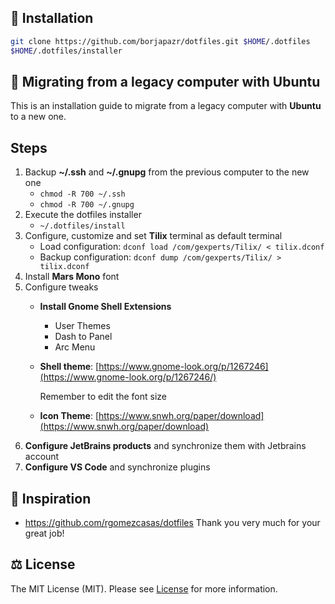 ## 🚀 Installation

```bash
git clone https://github.com/borjapazr/dotfiles.git $HOME/.dotfiles
$HOME/.dotfiles/installer
```
## 🔮 Migrating from a legacy computer with Ubuntu

This is an installation guide to migrate from a legacy computer with **Ubuntu** to a new one.

## Steps

1. Backup **~/.ssh** and **~/.gnupg** from the previous computer to the new one
    - `chmod -R 700 ~/.ssh`
    - `chmod -R 700 ~/.gnupg`
2. Execute the dotfiles installer
    - `~/.dotfiles/install`
3. Configure, customize and set **Tilix** terminal as default terminal
    - Load configuration: `dconf load /com/gexperts/Tilix/ < tilix.dconf`
    - Backup configuration: `dconf dump /com/gexperts/Tilix/ > tilix.dconf`
4. Install **Mars Mono** font
5. Configure tweaks
    - **Install Gnome Shell Extensions**
        - User Themes
        - Dash to Panel
        - Arc Menu
    - **Shell theme**: [https://www.gnome-look.org/p/1267246](https://www.gnome-look.org/p/1267246/)

        Remember to edit the font size

    - **Icon Theme**: [https://www.snwh.org/paper/download](https://www.snwh.org/paper/download)
6. **Configure JetBrains products** and synchronize them with Jetbrains account
7. **Configure VS Code** and synchronize plugins

## 🤩 Inspiration

* <https://github.com/rgomezcasas/dotfiles> Thank you very much for your great job!

## ⚖️ License

The MIT License (MIT). Please see [License](LICENSE) for more information.
